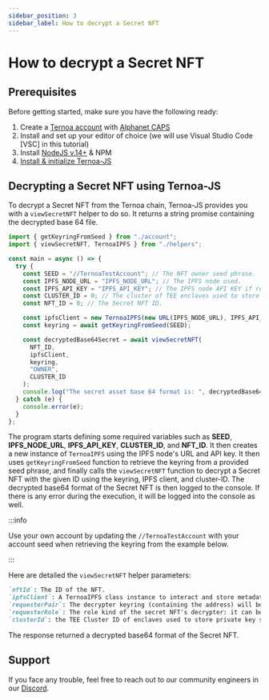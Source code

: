 ```yaml
---
sidebar_position: 3
sidebar_label: How to decrypt a Secret NFT
---
```


# How to decrypt a Secret NFT

## Prerequisites

Before getting started, make sure you have the following ready:

1. Create a [Ternoa account](/for-developers/get-started/create-account) with [Alphanet CAPS](/for-developers/get-started/create-account#step-2-get-some-free-test-caps-tokens)
2. Install and set up your editor of choice (we will use Visual Studio Code [VSC] in this tutorial)
3. Install [NodeJS v.14+](https://nodejs.org/en/download/) & NPM
4. [Install & initialize Ternoa-JS](/for-developers/get-started/install-ternoa-js)

## Decrypting a Secret NFT using Ternoa-JS

To decrypt a Secret NFT from the Ternoa chain, Ternoa-JS provides you with a `viewSecretNFT` helper to do so. It returns a string promise containing the decrypted base 64 file.

```typescript showLineNumbers
import { getKeyringFromSeed } from "./account";
import { viewSecretNFT, TernoaIPFS } from "./helpers";

const main = async () => {
  try {
    const SEED = "//TernoaTestAccount"; // The NFT owner seed phrase.
    const IPFS_NODE_URL = "IPFS_NODE_URL"; // The IPFS node used.
    const IPFS_API_KEY = "IPFS_API_KEY"; // The IPFS node API KEY if required.
    const CLUSTER_ID = 0; // The cluster of TEE enclaves used to store private key shares.
    const NFT_ID = 0; // The Secret NFT ID.

    const ipfsClient = new TernoaIPFS(new URL(IPFS_NODE_URL), IPFS_API_KEY);
    const keyring = await getKeyringFromSeed(SEED);

    const decryptedBase64Secret = await viewSecretNFT(
      NFT_ID,
      ipfsClient,
      keyring,
      "OWNER",
      CLUSTER_ID
    );
    console.log("The secret asset base 64 format is: ", decryptedBase64Secret);
  } catch (e) {
    console.error(e);
  }
};
```

The program starts defining some required variables such as **SEED**, **IPFS_NODE_URL**, **IPFS_API_KEY**, **CLUSTER_ID**, and **NFT_ID**. It then creates a new instance of `TernoaIPFS` using the IPFS node's URL and API key. It then uses `getKeyringFromSeed` function to retrieve the keyring from a provided seed phrase, and finally calls the `viewSecretNFT` function to decrypt a Secret NFT with the given ID using the keyring, IPFS client, and cluster-ID. The decrypted base64 format of the Secret NFT is then logged to the console. If there is any error during the execution, it will be logged into the console as well.

:::info

Use your own account by updating the `//TernoaTestAccount` with your account seed when retrieving the keyring from the example below.

:::

Here are detailed the `viewSecretNFT` helper parameters:

```markdown
`nftId`: The ID of the NFT.
`ipfsClient`: A TernoaIPFS class instance to interact and store metadata on IPFS.
`requesterPair`: The decrypter keyring (containing the address) will be used to sign data submitted to enclaves to retrieve the shares of the private key.
`requesterRole`: The role kind of the secret NFT's decrypter: it can be either "OWNER", "DELEGATEE" or "RENTEE".
`clusterId`: the TEE Cluster ID of enclaves used to store private key shares. The default is 0.
```

The response returned a decrypted base64 format of the Secret NFT.

## Support

If you face any trouble, feel free to reach out to our community engineers in our [Discord](https://discord.gg/fUmBkPpnRu).
